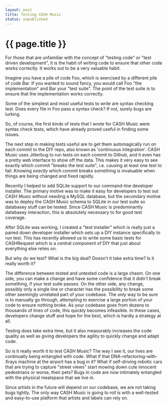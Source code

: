 ```yaml
---
layout: post
title: Testing CASH Music
status: unpublished
---
```


# {{ page.title }}

For those that are unfamiliar with the concept of "testing code" or "test
driven development", it is the habit of writing code to ensure that other code
works correctly. It works out to be a very valuable habit.

Imagine you have a pile of code Foo, which is exercised by a different pile of
code Bar. If you wanted to sound fancy, you would call Foo "the implementation"
and Bar your "test suite". The point of the test suite is to ensure that the
implementation works correctly.

Some of the simplest and most useful tests to write are syntax checking test.
Does every file in Foo pass a syntax check? If not, surely bugs are lurking.

So, of course, the first kinds of tests that I wrote for CASH Music were syntax
check tests, which have already proved useful in finding some issues.

The next step in making tests useful are to get them automagically run on each
commit to the DIY repo, also known as 'continuous integration'. CASH Music uses
Jitterbug to run tests on each commit to Github, and it even has a pretty web
interface to show off the data. This makes it very easy to see exactly which
commit "breaks the test suite", i.e. causing at least one test to fail. Knowing
*exactly* which commit breaks something is invaluable when things are being
changed and fixed rapidly.

Recently I helped to add SQLite support to our command-line developer
installer. The primary motive was to make it easy for developers to test out
CASH Music without needing a MySQL database, but the secondary motive was to
deploy the CASH Music schema to SQLite in our test suite so databasey stuff can
be tested. Since CASH Music is predominantly databasey interaction, this is
absolutely necessary to for good test coverage.

After SQLite was working, I created a "test installer" which is really just a
paired down developer installer which sets up a DIY instance specifically to
run test. This has recently allowed us to write some basic tests for
CASHRequest which is a central component of DIY that just about everything else
relies on.

But why do we test? What is the big deal? Doesn't it take extra time? Is it
really worth it?

The difference between tested and untested code is a large chasm. On one side,
you can make a change and have some confidence that it didn't break something,
if your test suite passes. On the other side, any change, possibly only a
single line or character has the possibility to break some other seemingly
unrelated part of your codebase. The only way to be sure is to manually go
through, attempting to exercise a large portion of your code to ensure nothing
broke. As your codebase goes from dozens to thousands of lines of code, this
quickly becomes infeasible. In these cases, developers change stuff and hope
for the best, which is hardly a strategy at all.

Testing does take extra time, but it also measurably increases the code quality
as well as giving developers the agility to quickly change and adapt code.

So is it really worth it to test CASH Music? The way I see it, our lives are
continually being entangled with code. What if that DNA-refactoring-with-Xrays
machine at the airport has a bug in it? What if self-driving robotic cars that
are trying to capture "street views" start mowing down cute innocent
pedestrians or worse, their pets? Bugs in code are now intimately entangled
with the physical meatspace that we live in.

Since artists in the future will depend on our codebase, we are not taking bugs
lightly. The only way CASH Music is going to roll is with a well-tested and
easy-to-use platform that artists and labels can rely on.

